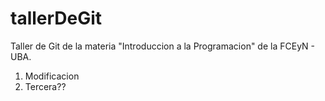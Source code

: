 # tallerDeGit

Taller de Git de la materia "Introduccion a la Programacion" de la FCEyN - UBA.

1. Modificacion
2. Tercera??
